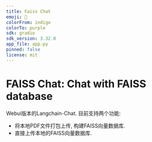 ```yaml
---
title: Faiss Chat
emoji: 🐠
colorFrom: indigo
colorTo: purple
sdk: gradio 
sdk_version: 3.32.0
app_file: app.py
pinned: false
license: mit
---
```


# FAISS Chat: Chat with FAISS database

Webui版本的Langchain-Chat. 目前支持两个功能:
* 将本地PDF文件打包上传, 构建FAISS向量数据库. 
* 直接上传本地的FAISS向量数据库. 

